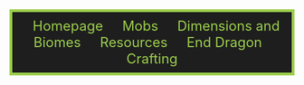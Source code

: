 <div style="width: 100%; text-align: center; background-color: #1e1e1e; border: 5px solid #9ccf4c; padding: 10px; box-sizing: border-box;">
  <a href="index" style="color: #9ccf4c; text-decoration: none; margin: 0 15px; font-size: 24px;">Homepage</a>
  <a href="mobs" style="color: #9ccf4c; text-decoration: none; margin: 0 15px; font-size: 24px;">Mobs</a>
  <a href="dimensions-biomes" style="color: #9ccf4c; text-decoration: none; margin: 0 15px; font-size: 24px;">Dimensions and Biomes</a>
  <a href="resources" style="color: #9ccf4c; text-decoration: none; margin: 0 15px; font-size: 24px;">Resources</a>
  <a href="end-dragon" style="color: #9ccf4c; text-decoration: none; margin: 0 15px; font-size: 24px;">End Dragon</a>
  <a href="crafting" style="color: #9ccf4c; text-decoration: none; margin: 0 15px; font-size: 24px;">Crafting</a>
</div>
